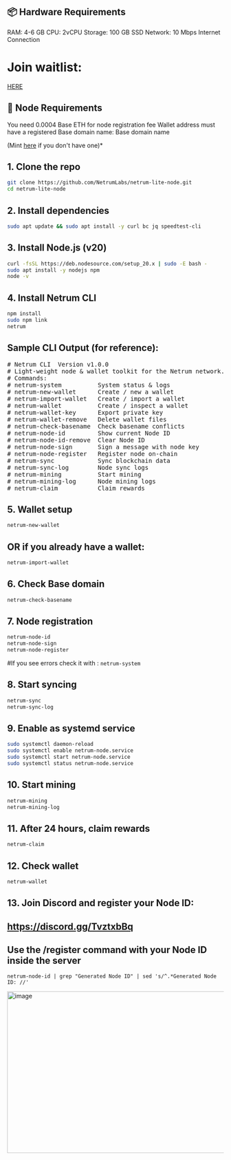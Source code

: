 ## 📦 Hardware Requirements
 RAM: 4-6 GB
 CPU: 2vCPU
Storage: 100 GB SSD
Network: 10 Mbps Internet Connection

# Join waitlist:
[HERE](https://netrumlabs.com/Waitlist?ref=0x05A7Eb929209F5C1F2f08dd087b64bB1beBa99fE)
## 🔐 Node Requirements
You need 0.0004 Base ETH for node registration fee
Wallet address must have a registered Base domain name:
 Base domain name
 
 (Mint [here](https://www.base.org/names) if you don't have one)*

## 1. Clone the repo
```bash
git clone https://github.com/NetrumLabs/netrum-lite-node.git
cd netrum-lite-node
```
## 2. Install dependencies
```bash
sudo apt update && sudo apt install -y curl bc jq speedtest-cli
```
## 3. Install Node.js (v20)
```bash
curl -fsSL https://deb.nodesource.com/setup_20.x | sudo -E bash -
sudo apt install -y nodejs npm
node -v
```
## 4. Install Netrum CLI
```bash
npm install
sudo npm link
netrum
```
## Sample CLI Output (for reference):
<pre>
# Netrum CLI  Version v1.0.0
# Light-weight node & wallet toolkit for the Netrum network.
# Commands:
# netrum-system          System status & logs
# netrum-new-wallet      Create / new a wallet
# netrum-import-wallet   Create / import a wallet
# netrum-wallet          Create / inspect a wallet
# netrum-wallet-key      Export private key
# netrum-wallet-remove   Delete wallet files
# netrum-check-basename  Check basename conflicts
# netrum-node-id         Show current Node ID
# netrum-node-id-remove  Clear Node ID
# netrum-node-sign       Sign a message with node key
# netrum-node-register   Register node on-chain
# netrum-sync            Sync blockchain data
# netrum-sync-log        Node sync logs
# netrum-mining          Start mining
# netrum-mining-log      Node mining logs
# netrum-claim           Claim rewards
</pre>
## 5. Wallet setup
```bash
netrum-new-wallet
```
## OR if you already have a wallet:
```bash
netrum-import-wallet
```
## 6. Check Base domain
```bash
netrum-check-basename
```
## 7. Node registration
```bash
netrum-node-id
netrum-node-sign
netrum-node-register
```
#If you see errors check it with : `netrum-system`
## 8. Start syncing
```bash
netrum-sync
netrum-sync-log
```
## 9. Enable as systemd service
```bash
sudo systemctl daemon-reload
sudo systemctl enable netrum-node.service
sudo systemctl start netrum-node.service
sudo systemctl status netrum-node.service
```
## 10. Start mining
```bash
netrum-mining
netrum-mining-log
```
## 11. After 24 hours, claim rewards
```bash
netrum-claim
```
## 12. Check wallet
```bash
netrum-wallet
```
## 13. Join Discord and register your Node ID:
## https://discord.gg/TvztxbBq
## Use the /register command with your Node ID inside the server

`netrum-node-id | grep "Generated Node ID" | sed 's/^.*Generated Node ID: //'`

<img width="855" height="376" alt="image" src="https://github.com/user-attachments/assets/9689ceaf-1e18-447e-9a5b-fdc986799d92" />
